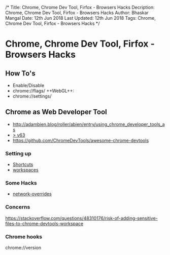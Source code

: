 /*
Title: Chrome, Chrome Dev Tool, Firfox - Browsers Hacks
Decription: Chrome, Chrome Dev Tool, Firfox - Browsers Hacks
Author: Bhaskar Mangal
Date: 12th Jun 2018
Last Updated: 12th Jun 2018
Tags: Chrome, Chrome Dev Tool, Firfox - Browsers Hacks
*/

# Chrome, Chrome Dev Tool, Firfox - Browsers Hacks

## How To's
* Enable/Disable
* chrome://flags/
	++WebGL++:
* chrome://settings/

## Chrome as Web Developer Tool
- http://adambien.blog/roller/abien/entry/using_chrome_developer_tools_as
- [> v63](https://developers.google.com/web/tools/chrome-devtools/workspaces/)
- https://github.com/ChromeDevTools/awesome-chrome-devtools

### Setting up
* [Shortcuts](https://github.com/jaredwilli/devtools-cheatsheet)
* [workspaces](http://blittle.github.io/chrome-dev-tools/sources/workspaces.html)

### Some Hacks
* [network-overrides](https://umaar.com/dev-tips/162-network-overrides/)

### Concerns
https://stackoverflow.com/questions/48310176/risk-of-adding-sensitive-files-to-chrome-devtools-workspace

### Chrome hooks
chrome://version